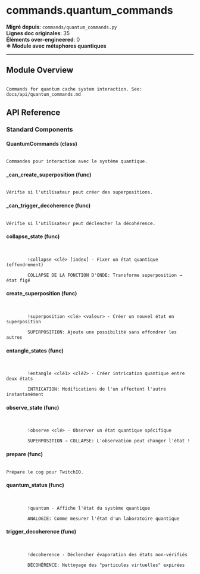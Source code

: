 # commands.quantum_commands

**Migré depuis**: `commands/quantum_commands.py`  
**Lignes doc originales**: 35  
**Éléments over-engineered**: 0  
**⚛️ Module avec métaphores quantiques**  

---

## Module Overview

```text

Commands for quantum cache system interaction. See: docs/api/quantum_commands.md

```

## API Reference

### Standard Components

#### QuantumCommands (class)

```text

Commandes pour interaction avec le système quantique.

```

#### _can_create_superposition (func)

```text

Vérifie si l'utilisateur peut créer des superpositions.

```

#### _can_trigger_decoherence (func)

```text

Vérifie si l'utilisateur peut déclencher la décohérence.

```

#### collapse_state (func)

```text


        !collapse <clé> [index] - Fixer un état quantique (effondrement)
        
        COLLAPSE DE LA FONCTION D'ONDE: Transforme superposition → état figé

```

#### create_superposition (func)

```text


        !superposition <clé> <valeur> - Créer un nouvel état en superposition
        
        SUPERPOSITION: Ajoute une possibilité sans effondrer les autres

```

#### entangle_states (func)

```text


        !entangle <clé1> <clé2> - Créer intrication quantique entre deux états
        
        INTRICATION: Modifications de l'un affectent l'autre instantanément

```

#### observe_state (func)

```text


        !observe <clé> - Observer un état quantique spécifique
        
        SUPERPOSITION → COLLAPSE: L'observation peut changer l'état !

```

#### prepare (func)

```text

Prépare le cog pour TwitchIO.

```

#### quantum_status (func)

```text


        !quantum - Affiche l'état du système quantique
        
        ANALOGIE: Comme mesurer l'état d'un laboratoire quantique

```

#### trigger_decoherence (func)

```text


        !decoherence - Déclencher évaporation des états non-vérifiés
        
        DÉCOHÉRENCE: Nettoyage des "particules virtuelles" expirées

```
